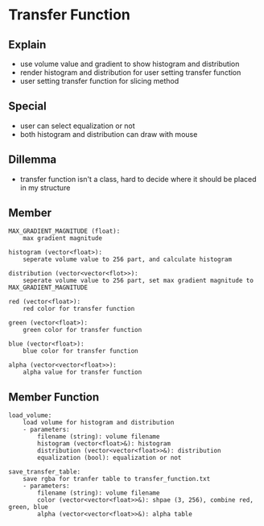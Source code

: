 # Transfer Function

## Explain
* use volume value and gradient to show histogram and distribution
* render histogram and distribution for user setting transfer function
* user setting transfer function for slicing method

## Special
* user can select equalization or not
* both histogram and distribution can draw with mouse

## Dillemma
* transfer function isn't a class, hard to decide where it should be placed in my structure

## Member
```
MAX_GRADIENT_MAGNITUDE (float):
    max gradient magnitude

histogram (vector<float>):
    seperate volume value to 256 part, and calculate histogram

distribution (vector<vector<flot>>):
    seperate volume value to 256 part, set max gradient magnitude to MAX_GRADIENT_MAGNITUDE

red (vector<float>):
    red color for transfer function

green (vector<float>):
    green color for transfer function

blue (vector<float>):
    blue color for transfer function

alpha (vector<vector<float>>):
    alpha value for transfer function
```

## Member Function
```
load_volume:
    load volume for histogram and distribution
    - parameters:
        filename (string): volume filename
        histogram (vector<float>&): histogram
        distribution (vector<vector<float>>&): distribution
        equalization (bool): equalization or not

save_transfer_table:
    save rgba for tranfer table to transfer_function.txt
    - parameters:
        filename (string): volume filename
        color (vector<vector<float>>&): shpae (3, 256), combine red, green, blue
        alpha (vector<vector<float>>&): alpha table
```